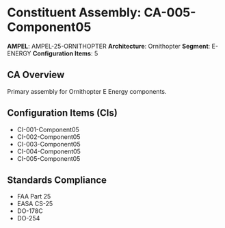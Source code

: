 # Constituent Assembly: CA-005-Component05

**AMPEL**: AMPEL-25-ORNITHOPTER
**Architecture**: Ornithopter
**Segment**: E-ENERGY
**Configuration Items**: 5

## CA Overview
Primary assembly for Ornithopter E Energy components.

## Configuration Items (CIs)
- CI-001-Component05
- CI-002-Component05
- CI-003-Component05
- CI-004-Component05
- CI-005-Component05

## Standards Compliance
- FAA Part 25
- EASA CS-25
- DO-178C
- DO-254
